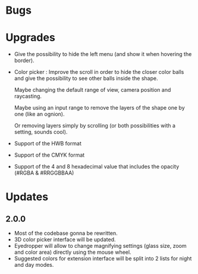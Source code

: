 # Bugs

# Upgrades
- Give the possibility to hide the left menu (and show it when hovering the border).
- Color picker : Improve the scroll in order to hide the closer color balls and give the possibility to see other balls inside the shape.
  
  Maybe changing the default range of view, camera position and raycasting.
  
  Maybe using an input range to remove the layers of the shape one by one (like an ognion).
  
  Or removing layers simply by scrolling (or both possibilities with a setting, sounds cool).
- Support of the HWB format
- Support of the CMYK format
- Support of the 4 and 8 hexadecimal value that includes the opacity (#RGBA & #RRGGBBAA)

# Updates
## 2.0.0
- Most of the codebase gonna be rewritten.
- 3D color picker interface will be updated.
- Eyedropper will allow to change magnifying settings (glass size, zoom and color area) directly using the mouse wheel.
- Suggested colors for extension interface will be split into 2 lists for night and day modes.
